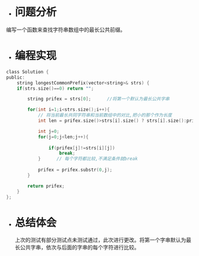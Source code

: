 ﻿* # 问题分析
编写一个函数来查找字符串数组中的最长公共前缀。
* # 编程实现
```c
class Solution {
public:
    string longestCommonPrefix(vector<string>& strs) {
    if(strs.size()==0) return "";

        string prifex = strs[0];      //将第一个默认为最长公共字串

        for(int i=1;i<strs.size();i++){
            // 将当前最长共同字符串和当前数组中的对比,把小的那个作为长度
            int len = prifex.size()>strs[i].size() ? strs[i].size():prifex.size();

            int j=0;
            for(j=0;j<len;j++){
                
                if(prifex[j]!=strs[i][j])
                    break;
            }      // 每个字符都比较,不满足条件就break
            
            prifex = prifex.substr(0,j);
        }

        return prifex;
    }
};
```
* # 总结体会
  上次的测试有部分测试点未测试通过，此次进行更改。将第一个字串默认为最长公共字串，依次与后面的字串的每个字符进行比较。